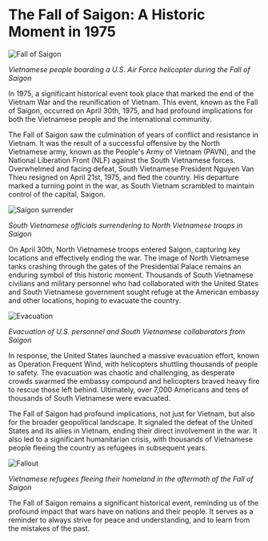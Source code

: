 # **The Fall of Saigon: A Historic Moment in 1975**

![Fall of Saigon](/img/1689938505911.png)

*Vietnamese people boarding a U.S. Air Force helicopter during the Fall of Saigon*

In 1975, a significant historical event took place that marked the end of the Vietnam War and the reunification of Vietnam. This event, known as the Fall of Saigon, occurred on April 30th, 1975, and had profound implications for both the Vietnamese people and the international community.

The Fall of Saigon saw the culmination of years of conflict and resistance in Vietnam. It was the result of a successful offensive by the North Vietnamese army, known as the People's Army of Vietnam (PAVN), and the National Liberation Front (NLF) against the South Vietnamese forces. Overwhelmed and facing defeat, South Vietnamese President Nguyen Van Thieu resigned on April 21st, 1975, and fled the country. His departure marked a turning point in the war, as South Vietnam scrambled to maintain control of the capital, Saigon.

![Saigon surrender](/img/1689938513014.png)

*South Vietnamese officials surrendering to North Vietnamese troops in Saigon*

On April 30th, North Vietnamese troops entered Saigon, capturing key locations and effectively ending the war. The image of North Vietnamese tanks crashing through the gates of the Presidential Palace remains an enduring symbol of this historic moment. Thousands of South Vietnamese civilians and military personnel who had collaborated with the United States and South Vietnamese government sought refuge at the American embassy and other locations, hoping to evacuate the country.

![Evacuation](/img/1689938520236.png)

*Evacuation of U.S. personnel and South Vietnamese collaborators from Saigon*

In response, the United States launched a massive evacuation effort, known as Operation Frequent Wind, with helicopters shuttling thousands of people to safety. The evacuation was chaotic and challenging, as desperate crowds swarmed the embassy compound and helicopters braved heavy fire to rescue those left behind. Ultimately, over 7,000 Americans and tens of thousands of South Vietnamese were evacuated.

The Fall of Saigon had profound implications, not just for Vietnam, but also for the broader geopolitical landscape. It signaled the defeat of the United States and its allies in Vietnam, ending their direct involvement in the war. It also led to a significant humanitarian crisis, with thousands of Vietnamese people fleeing the country as refugees in subsequent years.

![Fallout](/img/1689938527201.png)

*Vietnamese refugees fleeing their homeland in the aftermath of the Fall of Saigon*

The Fall of Saigon remains a significant historical event, reminding us of the profound impact that wars have on nations and their people. It serves as a reminder to always strive for peace and understanding, and to learn from the mistakes of the past.
